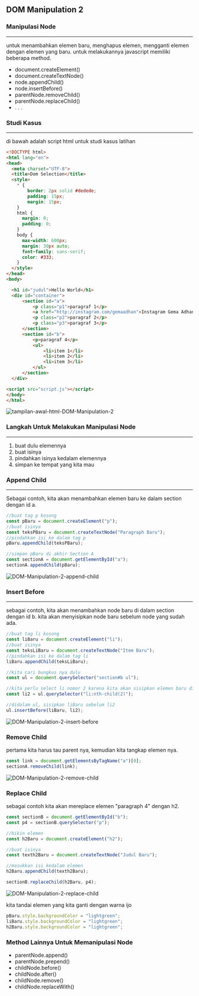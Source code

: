 ## DOM Manipulation 2

### Manipulasi Node
---
untuk menambahkan elemen baru, menghapus elemen, mengganti elemen dengan elemen yang baru. untuk melakukannya javascript memiliki beberapa method. 
- document.createElement()
- document.createTextNode()
- node.appendChild()
- node.insertBefore()
- parentNode.removeChild()
- parentNode.replaceChild()
- . . .

### Studi Kasus
---
di bawah adalah script html untuk studi kasus latihan
```html
<!DOCTYPE html>
<html lang="en">
<head>
  <meta charset="UTF-8">
  <title>Dom Selection</title>
  <style>
    * { 
        border: 2px solid #dedede; 
        padding: 15px; 
        margin: 15px; 
    }
    html { 
      margin: 0;
      padding: 0;
    }
    body { 
      max-width: 600px;
      margin: 30px auto;
      font-family: sans-serif;
      color: #333;
    }
  </style>
</head>
<body>

  <h1 id="judul">Hello World</h1>
  <div id="container">
      <section id="a">
          <p class="p1">paragraf 1</p>
          <a href="http://instagram.com/gemaadhan">Instagram Gema Adhan</a>
          <p class="p2">paragraf 2</p>
          <p class="p3">paragraf 3</p>
      </section>
      <section id="b">
          <p>paragraf 4</p>
          <ul>
              <li>item 1</li>
              <li>item 2</li>
              <li>item 3</li>
          </ul>
      </section>
  </div>

<script src="script.js"></script>
</body>
</html>
```

![tampilan-awal-html-DOM-Manipulation-2](images/DOM-Manipulation-2-tampilan-awal-html.png)

### Langkah Untuk Melakukan Manipulasi Node
---
1. buat dulu elemennya
2. buat isinya 
3. pindahkan isinya kedalam elemennya
4. simpan ke tempat yang kita mau

### Append Child
---
Sebagai contoh, kita akan menambahkan elemen baru ke dalam section dengan id a. 

```js
//buat tag p kosong
const pBaru = document.createElement("p");
//buat isinya
const teksPBaru = document.createTextNode("Paragraph Baru");
//pindahkan isi ke dalam tag p
pBaru.appendChild(teksPBaru);

//simpan pBaru di akhir Section A
const sectionA = document.getElementById("a");
sectionA.appendChild(pBaru);
```

![DOM-Manipulation-2-append-child](images/DOM-Manipulation-2-append-child.png)

### Insert Before
---
sebagai contoh, kita akan menambahkan node baru di dalam section dengan id b. kita akan menyisipkan node baru sebelum node yang sudah ada.
```js
//buat tag li kosong
const liBaru = document.createElement("li");
//buat isinya
const teksLiBaru = document.createTextNode("Item Baru");
//pindahkan isi ke dalam tag li
liBaru.appendChild(teksLiBaru);

//kita cari bungkus nya dulu
const ul = document.querySelector("section#b ul");

//kita perlu select li nomor 2 karena kita akan sisipkan elemen baru di bawahny
const li2 = ul.querySelector("li:nth-child(2)");

//didalam ul, sisipkan liBaru sebelum li2
ul.insertBefore(liBaru, li2);
```

![DOM-Manipulation-2-insert-before](images/DOM-Manipulation-2-insert-before.png)

### Remove Child 
pertama kita harus tau parent nya, kemudian kita tangkap elemen nya.

```js
const link = document.getElementsByTagName("a")[0];
sectionA.removeChild(link);
```

![DOM-Manipulation-2-remove-child](images/DOM-Manipulation-2-remove-child.png)

### Replace Child
sebagai contoh kita akan mereplace elemen "paragraph 4" dengan h2.

```js
const sectionB = document.getElementById("b");
const p4 = sectionB.querySelector("p");

//bikin elemen
const h2Baru = document.createElement("h2");

//buat isinya
const texth2Baru = document.createTextNode("Judul Baru");

//masukkan isi kedalam elemen
h2Baru.appendChild(texth2Baru);

sectionB.replaceChild(h2Baru, p4);
```

![DOM-Manipulation-2-replace-child](images/DOM-Manipulation-2-replace-child.png)


kita tandai elemen yang kita ganti dengan warna ijo
```js
pBaru.style.backgroundColor = "lightgreen";
liBaru.style.backgroundColor = "lightgreen";
h2Baru.style.backgroundColor = "lightgreen";
```

### Method Lainnya Untuk Memanipulasi Node
- parentNode.append()
- parentNode.prepend()
- childNode.before()
- childNode.after()
- childNode.remove()
- childNode.replaceWith()